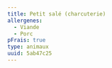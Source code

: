 ```yaml
---
title: Petit salé (charcuterie)
allergenes:
  - Viande
  - Porc
pFrais: true
type: animaux
uuid: 5ab47c25
---
```


